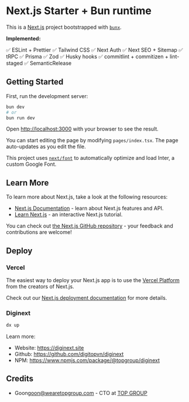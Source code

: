 # Next.js Starter + Bun runtime

This is a [Next.js](https://nextjs.org/) project bootstrapped with [`bunx`](https://bun.sh/guides/ecosystem/nextjs).

**Implemented:**

✅ ESLint + Prettier
✅ Tailwind CSS
✅ Next Auth
✅ Next SEO + Sitemap
✅ tRPC
✅ Prisma
✅ Zod
✅ Husky hooks
✅ commitlint + commitizen + lint-staged
✅ SemanticRelease

## Getting Started

First, run the development server:

```bash
bun dev
# or
bun run dev
```

Open [http://localhost:3000](http://localhost:3000) with your browser to see the result.

You can start editing the page by modifying `pages/index.tsx`. The page auto-updates as you edit the file.

This project uses [`next/font`](https://nextjs.org/docs/basic-features/font-optimization) to automatically optimize and load Inter, a custom Google Font.

## Learn More

To learn more about Next.js, take a look at the following resources:

-   [Next.js Documentation](https://nextjs.org/docs) - learn about Next.js features and API.
-   [Learn Next.js](https://nextjs.org/learn) - an interactive Next.js tutorial.

You can check out [the Next.js GitHub repository](https://github.com/vercel/next.js/) - your feedback and contributions are welcome!

## Deploy

### Vercel

The easiest way to deploy your Next.js app is to use the [Vercel Platform](https://vercel.com/new?utm_medium=default-template&filter=next.js&utm_source=create-next-app&utm_campaign=create-next-app-readme) from the creators of Next.js.

Check out our [Next.js deployment documentation](https://nextjs.org/docs/deployment) for more details.

### Diginext

```bash
dx up
```

Learn more:

-   Website: https://diginext.site
-   Github: https://github.com/digitopvn/diginext
-   NPM: https://www.npmjs.com/package/@topgroup/diginext

## Credits

-   Goon<goon@wearetopgroup.com> - CTO at [TOP GROUP](https://www.wearetopgroup.com/?ref=github)
